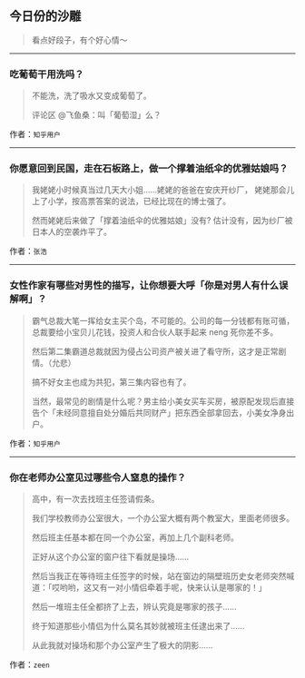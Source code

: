 ## 今日份的沙雕

> 看点好段子，有个好心情～


 
---

### 吃葡萄干用洗吗？

> 不能洗，洗了吸水又变成葡萄了。
> 
> 评论区 @飞鱼桑：叫「葡萄湿」么？


作者：`知乎用户`

---

### 你愿意回到民国，走在石板路上，做一个撑着油纸伞的优雅姑娘吗？

> 我姥姥小时候真当过几天大小姐……姥姥的爸爸在安庆开纱厂， 姥姥那会儿上了小学，按高票答案的说法，已经比现在的博士强了。
> 
> 然而姥姥后来做了「撑着油纸伞的优雅姑娘」没有? 估计没有，因为纱厂被日本人的空袭炸平了。


作者：`张浩`

---

### 女性作家有哪些对男性的描写，让你想要大呼「你是对男人有什么误解啊」？

> 霸气总裁大笔一挥给女主买个岛，不可能的。公司的每一分钱都有账可循，总裁要给小宝贝儿花钱，投资人和合伙人联手起来 neng 死你差不多。
> 
> 然后第二集霸道总裁就因为侵占公司资产被关进了看守所，这才是正常剧情。（允悲）
> 
> 搞不好女主也成为共犯，第三集内容也有了。
> 
> 当然，最常见的剧情是什么呢？男主给小美女买车买房，被原配发现后直接告个「未经同意擅自处分婚后共同财产」把东西全部拿回去，小美女净身出户。


作者：`知乎用户`

---

### 你在老师办公室见过哪些令人窒息的操作？

> 高中，有一次去找班主任签请假条。
> 
> 我们学校教师办公室很大，一个办公室大概有两个教室大，里面老师很多。
> 
> 然后班主任基本都在同一个办公室，再加上几个副科老师。
> 
> 正好从这个办公室的窗户往下看就是操场……
> 
> 然后当我正在等待班主任签字的时候，站在窗边的隔壁班历史女老师突然喊道：「哎哟哟，这又有一对小情侣牵着手呢，快来认认是哪家的！」
> 
> 然后一堆班主任全都挤了上去，辨认究竟是哪家的孩子……
> 
> 终于知道那些小情侣为什么莫名其妙就被班主任逮出来了……
> 
> 从此我就对操场和那个办公室产生了极大的阴影……


作者：`zeen`